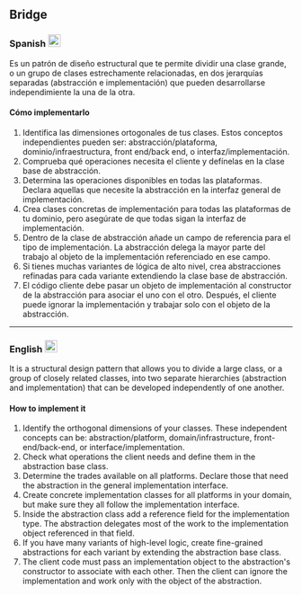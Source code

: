 ## Bridge

### Spanish <img src="https://cdn.staticaly.com/gh/hjnilsson/country-flags/master/svg/es.svg" width="22" />
Es un patrón de diseño estructural que te permite dividir una clase grande, o un grupo de clases estrechamente relacionadas, en dos jerarquías separadas (abstracción e implementación) que pueden desarrollarse independimiente la una de la otra.

#### Cómo implementarlo
1. Identifica las dimensiones ortogonales de tus clases. Estos conceptos independientes pueden ser: abstracción/plataforma, dominio/infraestructura, front end/back end, o interfaz/implementación.
2. Comprueba qué operaciones necesita el cliente y defínelas en la clase base de abstracción.
3. Determina las operaciones disponibles en todas las plataformas. Declara aquellas que necesite la abstracción en la interfaz general de implementación.
4. Crea clases concretas de implementación para todas las plataformas de tu dominio, pero asegúrate de que todas sigan la interfaz de implementación.
5. Dentro de la clase de abstracción añade un campo de referencia para el tipo de implementación. La abstracción delega la mayor parte del trabajo al objeto de la implementación referenciado en ese campo.
6. Si tienes muchas variantes de lógica de alto nivel, crea abstracciones refinadas para cada variante extendiendo la clase base de abstracción.
7. El código cliente debe pasar un objeto de implementación al constructor de la abstracción para asociar el uno con el otro. Después, el cliente puede ignorar la implementación y trabajar solo con el objeto de la abstracción.

---


### English <img src="https://cdn.staticaly.com/gh/hjnilsson/country-flags/master/svg/gb.svg" width="22" />
It is a structural design pattern that allows you to divide a large class, or a group of closely related classes, into two separate hierarchies (abstraction and implementation) that can be developed independently of one another.

#### How to implement it
1. Identify the orthogonal dimensions of your classes. These independent concepts can be: abstraction/platform, domain/infrastructure, front-end/back-end, or interface/implementation.
2. Check what operations the client needs and define them in the abstraction base class.
3. Determine the trades available on all platforms. Declare those that need the abstraction in the general implementation interface.
4. Create concrete implementation classes for all platforms in your domain, but make sure they all follow the implementation interface.
5. Inside the abstraction class add a reference field for the implementation type. The abstraction delegates most of the work to the implementation object referenced in that field.
6. If you have many variants of high-level logic, create fine-grained abstractions for each variant by extending the abstraction base class.
7. The client code must pass an implementation object to the abstraction's constructor to associate with each other. Then the client can ignore the implementation and work only with the object of the abstraction.